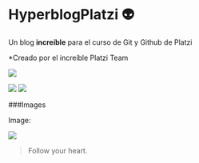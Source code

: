 # HyperblogPlatzi 👽
Un blog **increíble** para el curso de Git y Github de Platzi

*Creado por el increíble Platzi Team


![](https://areajugones.sport.es/wp-content/uploads/2019/11/r-391x588.jpg.webp)

![](https://img.shields.io/github/stars/pandao/editor.md.svg) 
![](https://img.shields.io/github/forks/pandao/editor.md.svg) 



###Images

Image:

![](https://pandao.github.io/editor.md/examples/images/4.jpg)

> Follow your heart.
